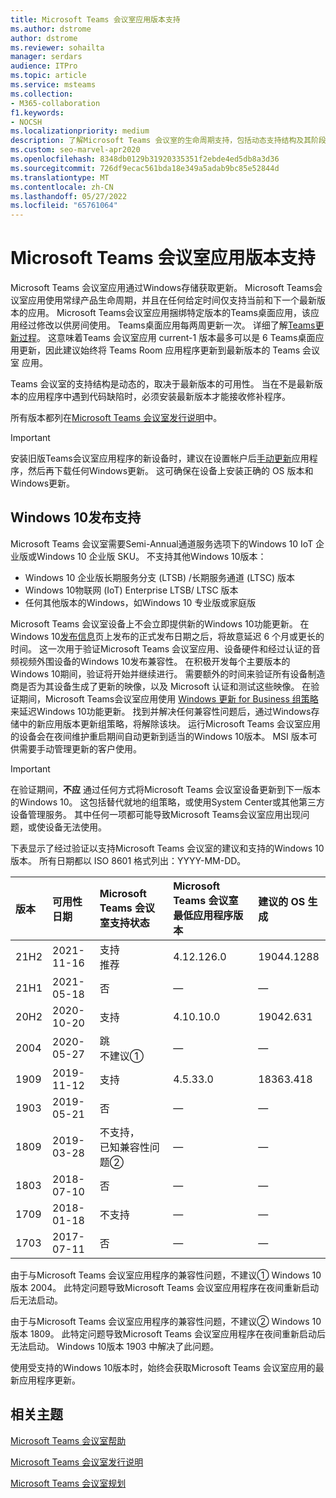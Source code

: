```yaml
---
title: Microsoft Teams 会议室应用版本支持
ms.author: dstrome
author: dstrome
ms.reviewer: sohailta
manager: serdars
audience: ITPro
ms.topic: article
ms.service: msteams
ms.collection:
- M365-collaboration
f1.keywords:
- NOCSH
ms.localizationpriority: medium
description: 了解Microsoft Teams 会议室的生命周期支持，包括动态支持结构及其阶段。
ms.custom: seo-marvel-apr2020
ms.openlocfilehash: 8348db0129b31920335351f2ebde4ed5db8a3d36
ms.sourcegitcommit: 726df9ecac561bda18e349a5adab9bc85e52844d
ms.translationtype: MT
ms.contentlocale: zh-CN
ms.lasthandoff: 05/27/2022
ms.locfileid: "65761064"
---
```

# <a name="microsoft-teams-rooms-app-version-support"></a>Microsoft Teams 会议室应用版本支持
 
Microsoft Teams 会议室应用通过Windows存储获取更新。 Microsoft Teams会议室应用使用常绿产品生命周期，并且在任何给定时间仅支持当前和下一个最新版本的应用。 Microsoft Teams会议室应用捆绑特定版本的Teams桌面应用，该应用经过修改以供房间使用。 Teams桌面应用每两周更新一次。 详细了解[Teams更新过程](../teams-client-update.md)。 这意味着Teams 会议室应用 current-1 版本最多可以是 6 Teams桌面应用更新，因此建议始终将 Teams Room 应用程序更新到最新版本的 Teams 会议室 应用。 

Teams 会议室的支持结构是动态的，取决于最新版本的可用性。 当在不是最新版本的应用程序中遇到代码缺陷时，必须安装最新版本才能接收修补程序。

所有版本都列在[Microsoft Teams 会议室发行说明](rooms-release-note.md)中。

> [!IMPORTANT]
> 安装旧版Teams会议室应用程序的新设备时，建议在设置帐户后[手动更新](manual-update.md)应用程序，然后再下载任何Windows更新。 这可确保在设备上安装正确的 OS 版本和Windows更新。  

## <a name="windows-10-release-support"></a>Windows 10发布支持

Microsoft Teams 会议室需要Semi-Annual通道服务选项下的Windows 10 IoT 企业版或Windows 10 企业版 SKU。 不支持其他Windows 10版本：

- Windows 10 企业版长期服务分支 (LTSB) /长期服务通道 (LTSC) 版本
- Windows 10物联网 (IoT) Enterprise LTSB/ LTSC 版本
- 任何其他版本的Windows，如Windows 10 专业版或家庭版

Microsoft Teams 会议室设备上不会立即提供新的Windows 10功能更新。 在Windows 10[发布信息](/windows/release-information/)页上发布的正式发布日期之后，将故意延迟 6 个月或更长的时间。 这一次用于验证Microsoft Teams 会议室应用、设备硬件和经过认证的音频视频外围设备的Windows 10发布兼容性。 在积极开发每个主要版本的Windows 10期间，验证将开始并继续进行。 需要额外的时间来验证所有设备制造商是否为其设备生成了更新的映像，以及 Microsoft 认证和测试这些映像。 在验证期间，Microsoft Teams会议室应用使用 [Windows 更新 for Business 组策略](/windows/deployment/update/waas-manage-updates-wufb)来延迟Windows 10功能更新。 找到并解决任何兼容性问题后，通过Windows存储中的新应用版本更新组策略，将解除该块。 运行Microsoft Teams 会议室应用的设备会在夜间维护重启期间自动更新到适当的Windows 10版本。 MSI 版本可供需要手动管理更新的客户使用。  

> [!IMPORTANT]
> 在验证期间，**不应** 通过任何方式将Microsoft Teams 会议室设备更新到下一版本的Windows 10。 这包括替代就地的组策略，或使用System Center或其他第三方设备管理服务。 其中任何一项都可能导致Microsoft Teams会议室应用出现问题，或使设备无法使用。  

下表显示了经过验证以支持Microsoft Teams 会议室的建议和支持的Windows 10版本。 所有日期都以 ISO 8601 格式列出：YYYY-MM-DD。

| 版本 | 可用性日期 | Microsoft Teams 会议室支持状态                    | Microsoft Teams 会议室最低应用程序版本 | 建议的 OS 生成 |
|:--------|:------------------|:--------------------------------------------------------|:--------------------------------------------------|:---------------------|
| 21H2    | 2021-11-16        | 支持<br>推荐                               | 4.12.126.0                                        | 19044.1288           |
| 21H1    | 2021-05-18        | 否                                           | &#x2014;                                          | &#x2014;             |
| 20H2    | 2020-10-20        | 支持                                               | 4.10.10.0                                         | 19042.631            |
| 2004    | 2020-05-27        | 跳 <br/> 不建议&#x2780;                 | &#x2014;                                          | &#x2014;             |
| 1909    | 2019-11-12        | 支持                                               | 4.5.33.0                                          | 18363.418            |
| 1903    | 2019-05-21        | 否                                           | &#x2014;                                          | &#x2014;             |
| 1809    | 2019-03-28        | 不支持， <br/>已知兼容性问题&#x2781; | &#x2014;                                          | &#x2014;             |
| 1803    | 2018-07-10        | 否                                           | &#x2014;                                          | &#x2014;             |
| 1709    | 2018-01-18        | 不支持                                           | &#x2014;                                          | &#x2014;             |
| 1703    | 2017-07-11        | 否                                           | &#x2014;                                          | &#x2014;             |

由于与Microsoft Teams 会议室应用程序的兼容性问题，不建议&#x2780; Windows 10版本 2004。 此特定问题导致Microsoft Teams 会议室应用程序在夜间重新启动后无法启动。 

由于与Microsoft Teams 会议室应用程序的兼容性问题，不建议&#x2781; Windows 10版本 1809。 此特定问题导致Microsoft Teams 会议室应用程序在夜间重新启动后无法启动。 Windows 10版本 1903 中解决了此问题。  

使用受支持的Windows 10版本时，始终会获取Microsoft Teams 会议室应用的最新应用程序更新。  


## <a name="related-topics"></a>相关主题

[Microsoft Teams 会议室帮助](https://support.office.com/article/Skype-Room-Systems-version-2-help-e667f40e-5aab-40c1-bd68-611fe0002ba2)

[Microsoft Teams 会议室发行说明](rooms-release-note.md)

[Microsoft Teams 会议室规划](rooms-plan.md)
